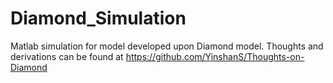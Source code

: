 # Diamond_Simulation
Matlab simulation for model developed upon Diamond model. Thoughts and derivations can be found at https://github.com/YinshanS/Thoughts-on-Diamond 
